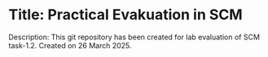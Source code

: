 # Title: Practical Evakuation in SCM
Description: This git repository has been created for lab evaluation of SCM task-1.2.
Created on 26 March 2025.
